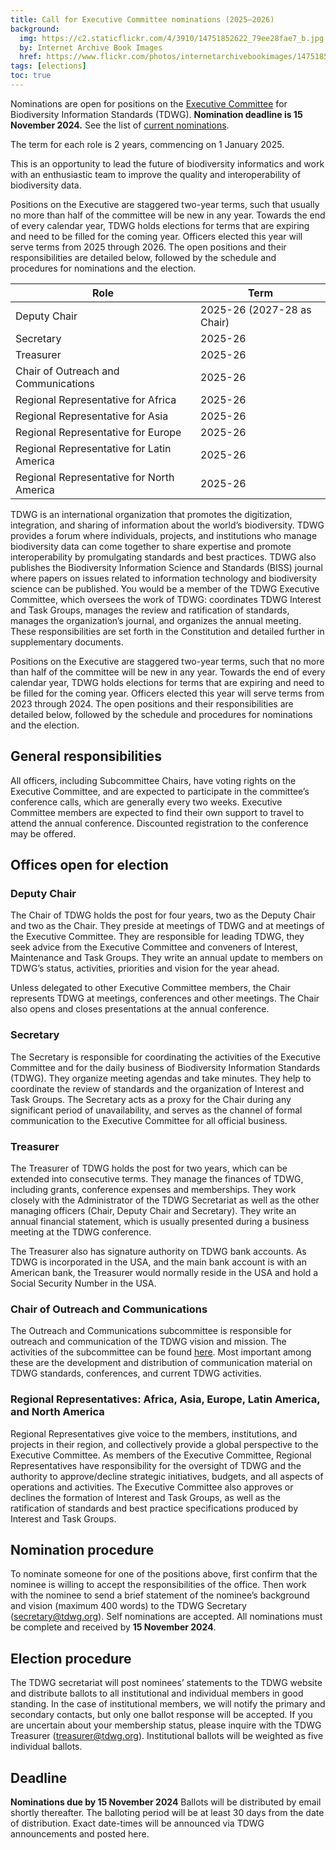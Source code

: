 ```yaml
---
title: Call for Executive Committee nominations (2025–2026)
background:
  img: https://c2.staticflickr.com/4/3910/14751852622_79ee28fae7_b.jpg
  by: Internet Archive Book Images
  href: https://www.flickr.com/photos/internetarchivebookimages/14751852622/
tags: [elections]
toc: true
---
```


Nominations are open for positions on the [Executive Committee](/about/executive/) for Biodiversity Information Standards (TDWG). **Nomination deadline is 15 November 2024.**  See the list of [current nominations](/about/executive/nominations/).

The term for each role is 2 years, commencing on 1 January 2025.

This is an opportunity to lead the future of biodiversity informatics and work with an enthusiastic team to improve the quality and interoperability of biodiversity data.

Positions on the Executive are staggered two-year terms, such that usually no more than half of the committee will be new in any year. Towards the end of every calendar year, TDWG holds elections for terms that are expiring and need to be filled for the coming year. Officers elected this year will serve terms from 2025 through 2026. The open positions and their responsibilities are detailed below, followed by the schedule and procedures for nominations and the election.

Role | Term
--- | ---
Deputy Chair | 2025-26 (2027-28 as Chair)
Secretary | 2025-26
Treasurer | 2025-26
Chair of Outreach and Communications | 2025-26
Regional Representative for Africa | 2025-26
Regional Representative for Asia | 2025-26
Regional Representative for Europe | 2025-26
Regional Representative for Latin America | 2025-26
Regional Representative for North America | 2025-26

TDWG is an international organization that promotes the digitization, integration, and sharing of information about the world’s biodiversity. TDWG provides a forum where individuals, projects, and institutions who manage biodiversity data can come together to share expertise and promote interoperability by promulgating standards and best practices. TDWG also publishes the Biodiversity Information Science and Standards (BISS) journal where papers on issues related to information technology and biodiversity science can be published. You would be a member of the TDWG Executive Committee, which oversees the work of TDWG: coordinates TDWG Interest and Task Groups, manages the review and ratification of standards, manages the organization’s journal, and organizes the annual meeting. These responsibilities are set forth in the Constitution and detailed further in supplementary documents.

Positions on the Executive are staggered two-year terms, such that no more than half of the committee will be new in any year. Towards the end of every calendar year, TDWG holds elections for terms that are expiring and need to be filled for the coming year. Officers elected this year will serve terms from 2023 through 2024. The open positions and their responsibilities are detailed below, followed by the schedule and procedures for nominations and the election.

## General responsibilities

All officers, including Subcommittee Chairs, have voting rights on the Executive Committee, and are expected to participate in the committee’s conference calls, which are generally every two weeks. Executive Committee members are expected to find their own support to travel to attend the annual conference. Discounted registration to the conference may be offered.  

## Offices open for election

### Deputy Chair

The Chair of TDWG holds the post for four years, two as the Deputy Chair and two as the Chair. They preside at meetings of TDWG and at meetings of the Executive Committee. They are responsible for leading TDWG, they seek advice from the Executive Committee and conveners of Interest, Maintenance and Task Groups. They write an annual update to members on TDWG’s status, activities, priorities and vision for the year ahead.

Unless delegated to other Executive Committee members, the Chair represents TDWG at meetings, conferences and other meetings. The Chair also opens and closes presentations at the annual conference.

### Secretary

The Secretary is responsible for coordinating the activities of the Executive Committee and for the daily business of Biodiversity Information Standards (TDWG). They organize meeting agendas and take minutes. They help to coordinate the review of standards and the organization of Interest and Task Groups. The Secretary acts as a proxy for the Chair during any significant period of unavailability, and serves as the channel of formal communication to the Executive Committee for all official business.

### Treasurer

The Treasurer of TDWG holds the post for two years, which can be extended into consecutive terms. They manage the finances of TDWG, including grants, conference expenses and memberships. They work closely with the Administrator of the TDWG Secretariat as well as the other managing officers (Chair, Deputy Chair and Secretary). They write an annual financial statement, which is usually presented during a business meeting at the TDWG conference.

The Treasurer also has signature authority on TDWG bank accounts. As TDWG is incorporated in the USA, and the main bank account is with an American bank, the Treasurer would normally reside in the USA and hold a Social Security Number in the USA. 

### Chair of Outreach and Communications 

The Outreach and Communications subcommittee is responsible for outreach and communication of the TDWG vision and mission. The activities of the subcommittee can be found [here](/about/committees/outreach/index.md). Most important among these are the development and distribution of communication material on TDWG standards, conferences, and current TDWG activities.

### Regional Representatives: Africa, Asia, Europe, Latin America, and North America

Regional Representatives give voice to the members, institutions, and projects in their region, and collectively provide a global perspective to the Executive Committee. As members of the Executive Committee, Regional Representatives have responsibility for the oversight of TDWG and the authority to approve/decline strategic initiatives, budgets, and all aspects of operations and activities. The Executive Committee also approves or declines the formation of Interest and Task Groups, as well as the ratification of standards and best practice specifications produced by Interest and Task Groups.

## Nomination procedure

To nominate someone for one of the positions above, first confirm that the nominee is willing to accept the responsibilities of the office. Then work with the nominee to send a brief statement of the nominee’s background and vision (maximum 400 words) to the TDWG Secretary (<secretary@tdwg.org>). Self nominations are accepted. All nominations must be complete and received by **15 November 2024**.

## Election procedure

The TDWG secretariat will post nominees’ statements to the TDWG website and distribute ballots to all institutional and individual members in good standing. In the case of institutional members, we will notify the primary and secondary contacts, but only one ballot response will be accepted. If you are uncertain about your membership status, please inquire with the TDWG Treasurer (<treasurer@tdwg.org>). Institutional ballots will be weighted as five individual ballots.

## Deadline

**Nominations due by 15 November 2024** Ballots will be distributed by email shortly thereafter. The balloting period will be at least 30 days from the date of distribution. Exact date-times will be announced via TDWG announcements and posted here.
